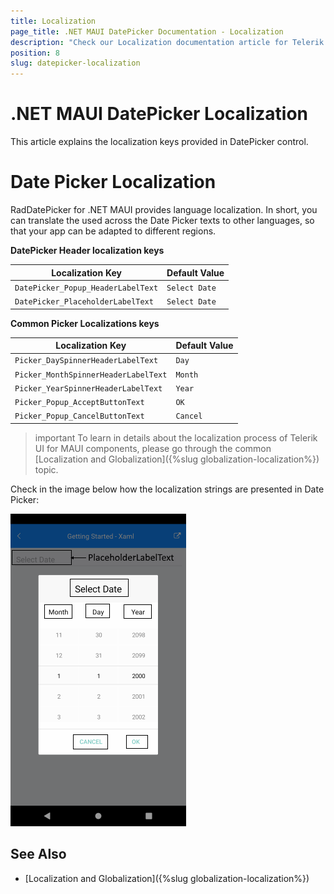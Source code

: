 ```yaml
---
title: Localization
page_title: .NET MAUI DatePicker Documentation - Localization
description: "Check our Localization documentation article for Telerik DatePicker for .NET MAUI control."
position: 8
slug: datepicker-localization
---
```


# .NET MAUI DatePicker Localization

This article explains the localization keys provided in DatePicker control.

# Date Picker Localization

RadDatePicker for .NET MAUI provides language localization. In short, you can translate the used across the Date Picker texts to other languages, so that your app can be adapted to different regions.

**DatePicker Header localization keys**

| Localization Key | Default Value |
| -----------------| ------------- |
| `DatePicker_Popup_HeaderLabelText` | `Select Date` |
| `DatePicker_PlaceholderLabelText` | `Select Date` |

**Common Picker Localizations keys**

| Localization Key | Default Value |
| -----------------| ------------- |
| `Picker_DaySpinnerHeaderLabelText`  | `Day` |
| `Picker_MonthSpinnerHeaderLabelText`  | `Month` |
| `Picker_YearSpinnerHeaderLabelText`  | `Year` |
| `Picker_Popup_AcceptButtonText`  | `OK` |
| `Picker_Popup_CancelButtonText`  | `Cancel` |

>important To learn in details about the localization process of Telerik UI for MAUI components, please go through the common [Localization and Globalization]({%slug globalization-localization%}) topic.

Check in the image below how the localization strings are presented in Date Picker:

![Localization Date Picker](images/datepicker-common-localization.png)

## See Also

* [Localization and Globalization]({%slug globalization-localization%})
